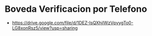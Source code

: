 # Boveda Verificacion por Telefono


- https://drive.google.com/file/d/1DEZ-IsQXhjlWzVpvygTo0-LG8xonRsz5/view?usp=sharing